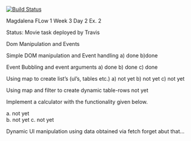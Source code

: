 [![Build Status](https://travis-ci.com/kasarama/SP3-REST-JPA-TEST-CI.svg?branch=master)](https://travis-ci.com/kasarama/SP3-REST-JPA-TEST-CI)

Magdalena
FLow 1 Week 3 Day 2 Ex. 2

Status: 
Movie task deployed by Travis

Dom Manipulation and Events

Simple DOM manipulation and Event handling
a) done
b)done

Event Bubbling and event arguments
a) done 
b) done
c) done

Using map to create list’s (ul’s, tables etc.)
a) not yet
b) not yet
c) not yet

Using map and filter to create dynamic table-rows
not yet

Implement a calculator with the functionality given below.

a. not yet  
b. not yet
c. not yet

Dynamic UI manipulation using data obtained via fetch
forget abut that...